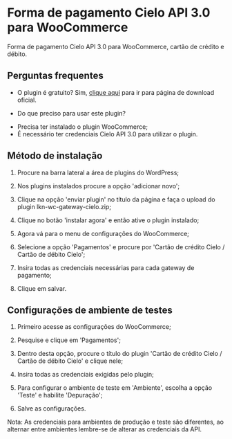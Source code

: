 # Forma de pagamento Cielo API 3.0 para WooCommerce

Forma de pagamento Cielo API 3.0 para WooCommerce, cartão de crédito e débito.

## Perguntas frequentes

- O plugin é gratuito?
Sim, [clique aqui](https://wordpress.org/plugins/lkn-wc-gateway-cielo/) para ir para página de download oficial.

- Do que preciso para usar este plugin?
* Precisa ter instalado o plugin WooCommerce;
* É necessário ter credenciais Cielo API 3.0 para utilizar o plugin.

## Método de instalação

1) Procure na barra lateral a área de plugins do WordPress;

2) Nos plugins instalados procure a opção 'adicionar novo';

3) Clique na opção 'enviar plugin' no título da página e faça o upload do plugin lkn-wc-gateway-cielo.zip;

4) Clique no botão 'instalar agora' e então ative o plugin instalado;

5) Agora vá para o menu de configurações do WooCommerce;

6) Selecione a opção 'Pagamentos' e procure por 'Cartão de crédito Cielo / Cartão de débito Cielo';

7) Insira todas as credenciais necessárias para cada gateway de pagamento;

8) Clique em salvar.

## Configurações de ambiente de testes

1) Primeiro acesse as configurações do WooCommerce;

2) Pesquise e clique em 'Pagamentos';

3) Dentro desta opção, procure o título do plugin 'Cartão de crédito Cielo / Cartão de débito Cielo' e clique nele;

4) Insira todas as credenciais exigidas pelo plugin;

5) Para configurar o ambiente de teste em 'Ambiente', escolha a opção 'Teste' e habilite 'Depuração';

6) Salve as configurações.

Nota: As credenciais para ambientes de produção e teste são diferentes, ao alternar entre ambientes lembre-se de alterar as credenciais da API.
